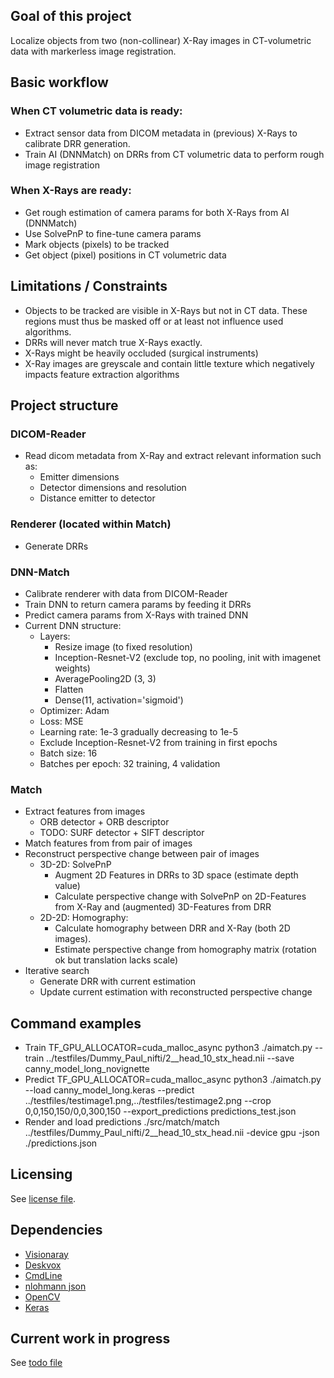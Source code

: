 ## Goal of this project

Localize objects from two (non-collinear) X-Ray images in CT-volumetric data with markerless image registration.


## Basic workflow

### When CT volumetric data is ready:
- Extract sensor data from DICOM metadata in (previous) X-Rays to calibrate DRR generation.
- Train AI (DNNMatch) on DRRs from CT volumetric data to perform rough image registration
### When X-Rays are ready:
- Get rough estimation of camera params for both X-Rays from AI (DNNMatch)
- Use SolvePnP to fine-tune camera params
- Mark objects (pixels) to be tracked
- Get object (pixel) positions in CT volumetric data


## Limitations / Constraints

- Objects to be tracked are visible in X-Rays but not in CT data. These regions must thus be masked off or at least not influence used algorithms.
- DRRs will never match true X-Rays exactly.
- X-Rays might be heavily occluded (surgical instruments)
- X-Ray images are greyscale and contain little texture which negatively impacts feature extraction algorithms


## Project structure

### DICOM-Reader
- Read dicom metadata from X-Ray and extract relevant information such as:
    * Emitter dimensions
    * Detector dimensions and resolution
    * Distance emitter to detector

### Renderer (located within Match)
- Generate DRRs

### DNN-Match
- Calibrate renderer with data from DICOM-Reader
- Train DNN to return camera params by feeding it DRRs
- Predict camera params from X-Rays with trained DNN
- Current DNN structure:
    * Layers:
        + Resize image (to fixed resolution)
        + Inception-Resnet-V2 (exclude top, no pooling, init with imagenet weights)
        + AveragePooling2D (3, 3)
        + Flatten
        + Dense(11, activation='sigmoid')
    * Optimizer: Adam
    * Loss: MSE
    * Learning rate: 1e-3 gradually decreasing to 1e-5
    * Exclude Inception-Resnet-V2 from training in first epochs
    * Batch size: 16
    * Batches per epoch: 32 training, 4 validation


### Match
- Extract features from images
    * ORB detector + ORB descriptor
    * TODO: SURF detector + SIFT descriptor
- Match features from from pair of images
- Reconstruct perspective change between pair of images
    * 3D-2D: SolvePnP
        + Augment 2D Features in DRRs to 3D space (estimate depth value)
        + Calculate perspective change with SolvePnP on 2D-Features from X-Ray and (augmented) 3D-Features from DRR
    * 2D-2D: Homography:
        + Calculate homography between DRR and X-Ray (both 2D images).
        + Estimate perspective change from homography matrix (rotation ok but translation lacks scale)
- Iterative search
    * Generate DRR with current estimation
    * Update current estimation with reconstructed perspective change

## Command examples
- Train
    TF_GPU_ALLOCATOR=cuda_malloc_async python3 ./aimatch.py --train ../testfiles/Dummy_Paul_nifti/2__head_10_stx_head.nii --save canny_model_long_novignette
- Predict
    TF_GPU_ALLOCATOR=cuda_malloc_async python3 ./aimatch.py --load canny_model_long.keras --predict ../testfiles/testimage1.png,../testfiles/testimage2.png --crop 0,0,150,150/0,0,300,150 --export_predictions predictions_test.json
- Render and load predictions
    ./src/match/match ../testfiles/Dummy_Paul_nifti/2__head_10_stx_head.nii -device gpu -json ./predictions.json

## Licensing
See [license file](license.md).

## Dependencies
- [Visionaray](https://github.com/szellmann/visionaray)
- [Deskvox](https://github.com/deskvox/deskvox)
- [CmdLine](https://github.com/abolz/CmdLine)
- [nlohmann json](https://github.com/nlohmann/json)
- [OpenCV](https://github.com/opencv/opencv)
- [Keras](https://github.com/keras-team/keras)

## Current work in progress
See [todo file](todo.md)

